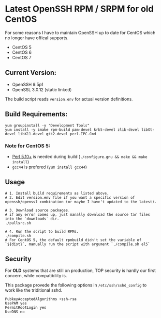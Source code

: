 # Latest OpenSSH RPM / SRPM for old CentOS

For some reasons I have to maintain OpenSSH up to date for CentOS which no longer have offical supports.

- CentOS 5
- CentOS 6
- CentOS 7

## Current Version:

- OpenSSH 9.5p1
- OpenSSL 3.0.12 (static linked)

The build script reads `version.env` for actual version definitions.

## Build Requirements:

```
yum groupinstall -y "Development Tools"
yum install -y imake rpm-build pam-devel krb5-devel zlib-devel libXt-devel libX11-devel gtk2-devel perl-IPC-Cmd
```
### Note for CentOS 5:

- [Perl 5.10+](http://www.cpan.org/src/) is needed during build (`./configure.gnu && make && make install`)
- `gcc44` is prefered (`yum install gcc44`)

## Usage

```
# 1. Install build requirements as listed above.
# 2. Edit version.env file if you want a specific version of openssh/openssl combination (or maybe I havn't updated to the latest).

# 3. Download source packages.
# if any error comes up, just manally download the source tar files into the `downloads` dir.
./pullsrc.sh

# 4. Run the script to build RPMs. 
./compile.sh
# For CentOS 5, the default rpmbuild didn't set the variable of `${dist}`, manually run the script with argument `./compile.sh el5`
```

## Security

For **OLD** systems that are still on production, TOP security is hardly our first concern, while compatibility is.

This package provede the following options in `/etc/ssh/sshd_config` to work like the triditional sshd.

```
PubkeyAcceptedAlgorithms +ssh-rsa
UsePAM yes
PermitRootLogin yes
UseDNS no
```

